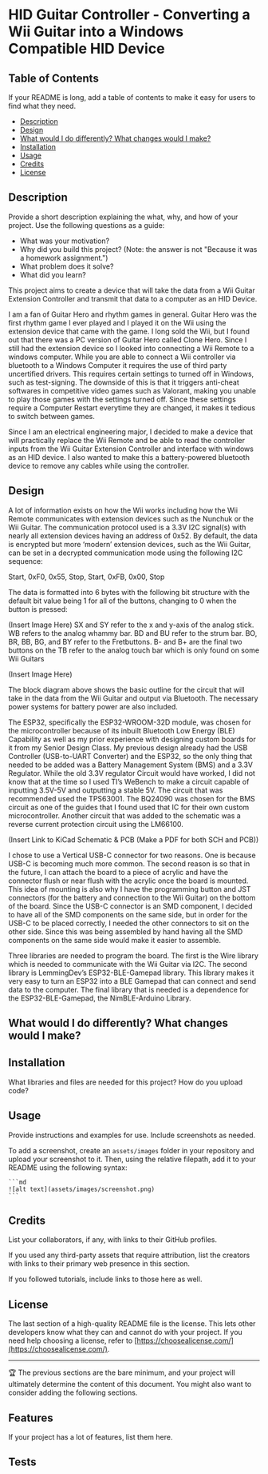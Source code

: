 # HID Guitar Controller - Converting a Wii Guitar into a Windows Compatible HID Device

## Table of Contents

If your README is long, add a table of contents to make it easy for users to find what they need.

- [Description](#description)
- [Design](#design)
- [What would I do differently? What changes would I make?](#what-would-i-do-differently-what-changes-would-i-make)
- [Installation](#installation)
- [Usage](#usage)
- [Credits](#credits)
- [License](#license)

## Description

Provide a short description explaining the what, why, and how of your project. Use the following questions as a guide:

- What was your motivation?
- Why did you build this project? (Note: the answer is not "Because it was a homework assignment.")
- What problem does it solve?
- What did you learn? 

This project aims to create a device that will take the data from a Wii Guitar Extension Controller and transmit that data to a computer as an HID Device. 

I am a fan of Guitar Hero and rhythm games in general. Guitar Hero was the first rhythm game I ever played and I played it on the Wii using the extension device that came with the game. I long sold the Wii, but I found out that there was a PC version of Guitar Hero called Clone Hero. Since I still had the extension device so I looked into connecting a Wii Remote to a windows computer. While you are able to connect a Wii controller via bluetooth to a Windows Computer it requires the use of third party uncertified drivers. This requires certain settings to turned off in Windows, such as test-signing. The downside of this is that it triggers anti-cheat softwares in competitive video games such as Valorant, making you unable to play those games with the settings turned off. Since these settings require a Computer Restart everytime they are changed, it makes it tedious to switch between games. 

Since I am an electrical engineering major, I decided to make a device that will practically replace the Wii Remote and be able to read the controller inputs from the Wii Guitar Extension Controller and interface with windows as an HID device. I also wanted to make this a battery-powered bluetooth device to remove any cables while using the controller. 

## Design

A lot of information exists on how the Wii works including how the Wii Remote communicates with extension devices such as the Nunchuk or the Wii Guitar. The communication protocol used is a 3.3V I2C signal(s) with nearly all extension devices having an address of 0x52. By default, the data is encrypted but more ‘modern’ extension devices, such as the Wii Guitar, can be set in a decrypted communication mode using the following I2C sequence:

Start, 0xF0, 0x55, Stop, Start, 0xFB, 0x00, Stop

The data is formatted into 6 bytes with the following bit structure with the default bit value being 1 for all of the buttons, changing to 0 when the button is pressed:

(Insert Image Here)
SX and SY refer to the x and y-axis of the analog stick. 
WB refers to the analog whammy bar. 
BD and BU refer to the strum bar. 
BO, BR, BB, BG, and BY refer to the Fretbuttons.
B- and B+ are the final two buttons on the 
TB refer to the analog touch bar which is only found on some Wii Guitars

(Insert Image Here)

The block diagram above shows the basic outline for the circuit that will take in the data from the Wii Guitar and output via Bluetooth. The necessary power systems for battery power are also included. 

The ESP32, specifically the ESP32-WROOM-32D module, was chosen for the microcontroller because of its inbuilt Bluetooth Low Energy (BLE) Capability as well as my prior experience with designing custom boards for it from my Senior Design Class. My previous design already had the USB Controller (USB-to-UART Converter) and the ESP32, so the only thing that needed to be added was a Battery Management System (BMS) and a 3.3V Regulator. While the old 3.3V regulator Circuit would have worked, I did not know that at the time so I used TI’s WeBench to make a circuit capable of inputting 3.5V-5V and outputting a stable 5V. The circuit that was recommended used the TPS63001. The BQ24090 was chosen for the BMS circuit as one of the guides that I found used that IC for their own custom microcontroller. Another circuit that was added to the schematic was a reverse current protection circuit using the LM66100.

(Insert Link to KiCad Schematic & PCB (Make a PDF for both SCH and PCB))

I chose to use a Vertical USB-C connector for two reasons. One is because USB-C is becoming much more common. The second reason is so that in the future, I can attach the board to a piece of acrylic and have the connector flush or near flush with the acrylic once the board is mounted. This idea of mounting is also why I have the programming button and JST connectors (for the battery and connection to the Wii Guitar) on the bottom of the board. Since the USB-C connector is an SMD component, I decided to have all of the SMD components on the same side, but in order for the USB-C to be placed correctly, I needed the other connectors to sit on the other side. Since this was being assembled by hand having all the SMD components on the same side would make it easier to assemble. 

Three libraries are needed to program the board. The first is the Wire library which is needed to communicate with the Wii Guitar via I2C. The second library is LemmingDev’s ESP32-BLE-Gamepad library. This library makes it very easy to turn an ESP32 into a BLE Gamepad that can connect and send data to the computer. The final library that is needed is a dependence for the ESP32-BLE-Gamepad, the NimBLE-Arduino Library. 

## What would I do differently? What changes would I make?



## Installation

What libraries and files are needed for this project?
How do you upload code?

## Usage

Provide instructions and examples for use. Include screenshots as needed.

To add a screenshot, create an `assets/images` folder in your repository and upload your screenshot to it. Then, using the relative filepath, add it to your README using the following syntax:

    ```md
    ![alt text](assets/images/screenshot.png)
    ```

## Credits

List your collaborators, if any, with links to their GitHub profiles.

If you used any third-party assets that require attribution, list the creators with links to their primary web presence in this section.

If you followed tutorials, include links to those here as well.

## License

The last section of a high-quality README file is the license. This lets other developers know what they can and cannot do with your project. If you need help choosing a license, refer to [https://choosealicense.com/](https://choosealicense.com/).

---

🏆 The previous sections are the bare minimum, and your project will ultimately determine the content of this document. You might also want to consider adding the following sections.

## Features

If your project has a lot of features, list them here.

## Tests
